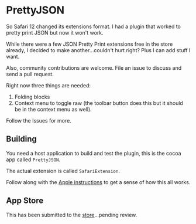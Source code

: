 # PrettyJSON

So Safari 12 changed its extensions format. I had a plugin that worked to pretty print JSON but now it won't work.

While there were a few JSON Pretty Print extensions free in the store already, I decided to make another...couldn't hurt right?  Plus I can add stuff I want.

Also, community contributions are welcome. File an issue to discuss and send a pull request. 

Right now three things are needed:
1. Folding blocks
2. Context menu to toggle raw (the toolbar button does this but it should be in the context menu as well).

Follow the Issues for more.

## Building

You need a host application to build and test the plugin, this is the cocoa app called `PrettyJSON`.

The actual extension is called `SafariExtension`.

Follow along with the [Apple instructions](https://developer.apple.com/documentation/safariservices/safari_app_extensions/building_a_safari_app_extension) to get a sense of how this all works. 

## App Store

This has been submitted to the [store](https://developer.apple.com//safari/extensions/submission/)...pending review.
